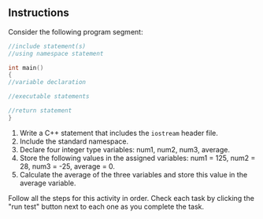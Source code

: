 ## Instructions
Consider the following program segment:
```cpp
//include statement(s)
//using namespace statement

int main()
{
//variable declaration

//executable statements

//return statement
}
```
1. Write a C++ statement that includes the `iostream` header file.
2. Include the standard namespace.
3. Declare four integer type variables: num1, num2, num3, average.
4. Store the following values in the assigned variables: num1 = 125, num2 = 28, num3 = -25, average = 0.
5. Calculate the average of the three variables and store this value in the average variable.

Follow all the steps for this activity in order. Check each task by clicking the "run test" button next to each one as you complete the task.
